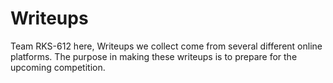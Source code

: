 # Writeups

Team RKS-612 here, Writeups we collect come from several different online platforms. The purpose in making these writeups is to prepare for the upcoming competition.
